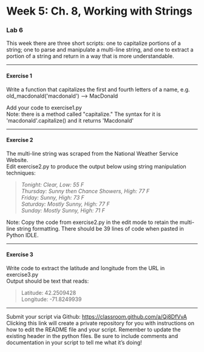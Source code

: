 # Week 5: Ch. 8, Working with Strings
### Lab 6
This week there are three short scripts: one to capitalize portions of a string; one to parse and manipulate a multi-line string, and one to extract a portion of a string and return in a way that is more understandable.

------

#### Exercise 1
Write a function that capitalizes the first and fourth letters of a name, e.g.<br />
old_macdonald('macdonald') --> MacDonald <br />

Add your code to exercise1.py <br />
Note: there is a method called "capitalize." The syntax for it is 'macdonald'.capitalize() and it returns 'Macdonald'<br />

------
#### Exercise 2
The multi-line string was scraped from the National Weather Service Website.<br />
Edit exercise2.py to produce the output below using string manipulation techniques:

> _Tonight: Clear, Low: 55 F_  <br />
_Thursday: Sunny then Chance Showers, High: 77 F_  <br />
_Friday: Sunny, High: 73 F_  <br />
_Saturday: Mostly Sunny, High: 77 F_  <br />
_Sunday: Mostly Sunny, High: 71 F_  <br />


Note: Copy the code from exercise2.py in the edit mode to retain the multi-line string formatting. There should be 39 lines of code when pasted in Python IDLE.

------
#### Exercise 3
Write code to extract the latitude and longitude from the URL in exercise3.py<br />
Output should be text that reads:

> Latitude: 42.2509428<br />
Longitude: -71.8249939

------

Submit your script via Github: https://classroom.github.com/a/Qj8DfVvA
Clicking this link will create a private repository for you with instructions on how to edit the README file and your script. Remember to update the existing header in the python files. Be sure to include comments and documentation in your script to tell me what it’s doing!

